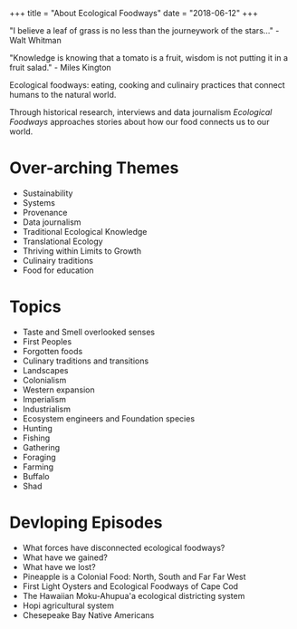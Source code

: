 +++
title = "About Ecological Foodways"
date = "2018-06-12"
+++

"I believe a leaf of grass is no less than the journeywork of the
stars..." - Walt Whitman

"Knowledge is knowing that a tomato is a fruit, wisdom is not putting
it in a fruit salad." - Miles Kington

Ecological foodways: eating, cooking and culinairy practices that
connect humans to the natural world.

Through historical research, interviews and data journalism
*Ecological Foodways* approaches stories about how our food connects
us to our world.


# Over-arching Themes

- Sustainability
- Systems
- Provenance
- Data journalism
- Traditional Ecological Knowledge
- Translational Ecology
- Thriving within Limits to Growth
- Culinairy traditions
- Food for education

# Topics

- Taste and Smell overlooked senses
- First Peoples
- Forgotten foods
- Culinary traditions and transitions
- Landscapes
- Colonialism
- Western expansion
- Imperialism
- Industrialism
- Ecosystem engineers and Foundation species
- Hunting
- Fishing
- Gathering
- Foraging
- Farming
- Buffalo
- Shad

# Devloping Episodes

- What forces have disconnected ecological foodways?
- What have we gained?
- What have we lost?
- Pineapple is a Colonial Food: North, South and Far Far West
- First Light Oysters and Ecological Foodways of Cape Cod
- The Hawaiian Moku-Ahupua'a ecological districting system
- Hopi agricultural system
- Chesepeake Bay Native Americans


<!-- Hugo is a static site engine written in Go. -->


<!-- It makes use of a variety of open source projects including: -->

<!-- * [Cobra](https://github.com/spf13/cobra) -->
<!-- * [Viper](https://github.com/spf13/viper) -->
<!-- * [J Walter Weatherman](https://github.com/spf13/jWalterWeatherman) -->
<!-- * [Cast](https://github.com/spf13/cast) -->

<!-- Learn more and contribute on [GitHub](https://github.com/spf13). -->

<!-- ## Setup -->

<!-- Some fun facts about [Hugo](http://gohugo.io/): -->

<!-- * Built in [Go](http://golang.org/) -->
<!-- * Loosely inspired by [Jekyll](http://jekyllrb.com/) -->
<!-- * Primarily developed by [spf13](http://spf13.com/) on the train while commuting to and from Manhattan. -->
<!-- * Coded in [Vim](http://vim.org) using [spf13-vim](http://vim.spf13.com/) -->

<!-- Have questions or suggestions? Feel free to [open an issue on GitHub](https://github.com/spf13/hugo/issues/new) or [ask me on Twitter](https://twitter.com/spf13). -->

<!-- Thanks for reading! -->
